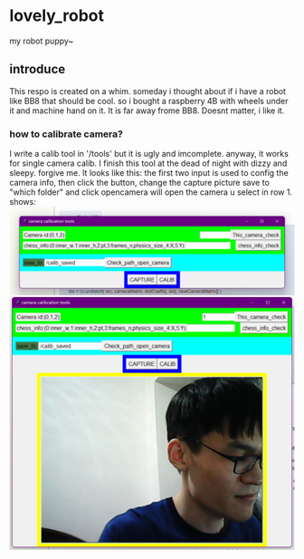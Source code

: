 # lovely_robot
my robot puppy~

## introduce
This respo is created on a whim. someday i thought about if i have a robot like BB8 that should be cool.
so i bought a raspberry 4B with wheels under it and machine hand on it. It is far away frome BB8. Doesnt matter, i like it.

### how to calibrate camera?
I write a calib tool in '/tools' but it is ugly and imcomplete. anyway, it works for single camera calib. I finish this tool at the dead of night with dizzy and sleepy. forgive me.
It looks like this:
the first two input is used to config the camera info, then click the button, change the capture picture save to "which folder" and click opencamera will open the camera u select in row 1. shows:
![basic_gui](./pic_img/camera_calib0.png)
![open_camera](./pic_img/camera_calib1.png)